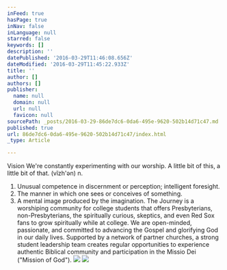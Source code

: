 ```yaml
---
inFeed: true
hasPage: true
inNav: false
inLanguage: null
starred: false
keywords: []
description: ''
datePublished: '2016-03-29T11:46:08.656Z'
dateModified: '2016-03-29T11:45:22.933Z'
title: ''
author: []
authors: []
publisher:
  name: null
  domain: null
  url: null
  favicon: null
sourcePath: _posts/2016-03-29-86de7dc6-0da6-495e-9620-502b14d71c47.md
published: true
url: 86de7dc6-0da6-495e-9620-502b14d71c47/index.html
_type: Article

---
```

Vision
We're constantly experimenting with our worship. A little bit of this, a little bit of that.
(vĭzh'ən) n.
1) Unusual competence in discernment or perception; intelligent foresight.
2) The manner in which one sees or conceives of something.
3) A mental image produced by the imagination.
The Journey is a worshiping community for college students that offers Presbyterians, non-Presbyterians, the spiritually curious, skeptics, and even Red Sox fans to grow spiritually while at college. We are open-minded, passionate, and committed to advancing the Gospel and glorifying God in our daily lives. Supported by a network of partner churches, a strong student leadership team creates regular opportunities to experience authentic Biblical community and participation in the Missio Dei ("Mission of God").
![](https://the-grid-user-content.s3-us-west-2.amazonaws.com/cbefad90-81cd-4ce1-b60a-3e628b949f16.jpg)
![](https://the-grid-user-content.s3-us-west-2.amazonaws.com/ad687f75-5b53-448c-8afb-a110e453e48d.jpg)